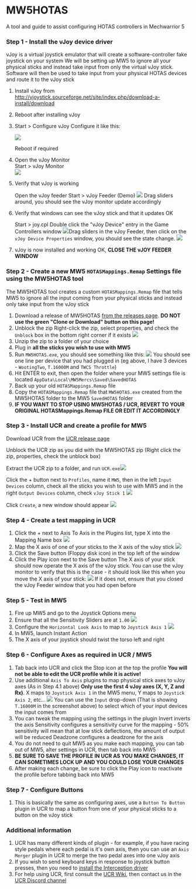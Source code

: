 # MW5HOTAS
 A tool and guide to assist configuring HOTAS controllers in Mechwarrior 5



### Step 1 - Install the vJoy device driver

vJoy is a virtual joystick emulator that will create a software-controller fake joystick on your system
We will be setting up MW5 to ignore all your physical sticks and instead take input from only the virtual vJoy stick. Software will then be used to take input from your physical HOTAS devices and route it to the vJoy stick

1. Install vJoy from http://vjoystick.sourceforge.net/site/index.php/download-a-install/download

2. Reboot after installing vJoy

3. Start > Configure vJoy
   Configure it like this:

   ![](https://i.imgur.com/0DqL0q1.png)

   Reboot if required

4. Open the vJoy Monitor  
   Start > vJoy Monitor  
   ![](https://i.imgur.com/TAmtjsW.png)

5. Verify that vJoy is working

   Open the vJoy feeder
   Start > vJoy Feeder (Demo)
   ![](https://i.imgur.com/kK7HUJW.png)
   Drag sliders around, you should see the vJoy monitor update accordingly

6. Verify that windows can see the vJoy stick and that it updates OK

   Start > joy.cpl
   Double click the "vJoy Device" entry in the Game Controllers window
   ![](https://i.imgur.com/wgywg3Q.png)Drag sliders in the vJoy Feeder, then click on the `vJoy Device Properties` window, you should see the state change.
   ![](https://i.imgur.com/VwYshmY.gif)

7. vJoy is now installed and working OK, **CLOSE THE vJOY FEEDER WINDOW**



### Step 2 - Create a new MW5 `HOTASMappings.Remap` Settings file using the MW5HOTAS tool

The MW5HOTAS tool creates a custom `HOTASMappings.Remap` file that tells MW5 to ignore all the input coming from your physical sticks and instead only take input from the vJoy stick

1. Download a release of MW5HOTAS [from the releases page](https://github.com/evilC/MW5HOTAS/releases).
   **DO NOT use the green "Clone or Download" button on this page!**
2. Unblock the zip
   Right-click the zip, select properties, and check the `Unblock` box in the bottom right corner if it exists
   ![](https://i.imgur.com/ACVCr7N.png)
3. Unzip the zip to a folder of your choice
4. Plug in **all the sticks you wish to use with MW5**
5. Run `MW5HOTAS.exe`, you should see something like this:
   ![](https://i.imgur.com/p2nL0hO.png)
   You should see one line per device that you had plugged in (eg above, I have 3 devices - `WootingTwo`, `T.16000M` and `TWCS Throttle`)
6. Hit ENTER to exit, then open the folder where your MW5 settings file is located
   `AppData\Local\MW5Mercs\Saved\SavedHOTAS`
7. Back up your old `HOTASMappings.Remap` file
8. Copy the `HOTASMappings.Remap` file that `MW5HOTAS.exe` created from the MW5HOTAS folder to the MW5 `SavedHOTAS` folder
9. **IF YOU WANT TO STOP USING MW5HOTAS / UCR, REVERT TO YOUR ORIGINAL HOTASMappings.Remap FILE OR EDIT IT ACCORDINGLY**



### Step 3 - Install UCR and create a profile for MW5

Download UCR from the [UCR release page](https://github.com/Snoothy/UCR/releases)

Unblock the UCR zip as you did with the MW5HOTAS zip (Right click the zip, properties, check the unblock box)

Extract the UCR zip to a folder, and run `UCR.exe`![](https://i.imgur.com/2AtcFGC.png)

Click the + button next to `Profiles`, name it `MW5`, then in the left `Input Devices` column, check all the sticks you wish to use with MW5 and in the right `Output Devices` column, check `vJoy Stick 1`
![](https://i.imgur.com/RhVaep0.gif)

Click `Create`, a new window should appear
![](https://i.imgur.com/VtXf242.png)



### Step 4 - Create a test mapping in UCR

1. Click the + next to Axis To Axis in the Plugins list, type X into the Mapping Name box
   ![](https://i.imgur.com/6cvYcJj.png)
2. Map the X axis of one of your sticks to the X axis of the vJoy stick
   ![](https://i.imgur.com/oz9aczu.gif)
3. Click the Save button (Floppy disk icon) in the top left of the window
4. Click the Play icon next to the Save button
   The X axis of your stick should now operate the X axis of the vJoy stick.
   You can use the vJoy monitor to verify that this is the case - it should look like this when you move the X axis of your stick:
   ![](https://i.imgur.com/m2vZPyZ.gif)
   If it does not, ensure that you closed the vJoy Feeder window that you had open before



### Step 5 - Test in MW5

1. Fire up MW5 and go to the Joystick Options menu
2. Ensure that all the Sensitivity Sliders are at `1.00`
   ![](https://i.imgur.com/yn6mCo4.png)
3. Configure the `Horizontal Look Axis` to map to `Joystick Axis 1`
   ![](https://i.imgur.com/7GCnZN7.png)
4. In MW5, launch Instant Action
5. The X axis of your joystick should twist the torso left and right



### Step 6 - Configure Axes as required in UCR / MW5

1. Tab back into UCR and click the Stop icon at the top the profile
   **You will not be able to edit the UCR profile while it is active!**
2. Use additional `Axis To Axis` plugins to map physical stick axes to vJoy axes (As in Step 4.1 above)
   **Only use the first 4 vJoy axes (X, Y, Z and Rx)**. X maps to `Joystick Axis 1` in the MW5 menu, Y maps to `Joystick Axis 2`, etc...
   ![](https://i.imgur.com/IwKmPBf.png)
   You can use the `Input` drop-down (That is showing `T.16000M` in the screenshot above) to select which of your input devices the input comes from
3. You can tweak the mapping using the settings in the plugin
   Invert inverts the axis
   Sensitivity configures a sensitivity curve for the mapping - 50% sensitivity will mean that at low stick deflections, the amount of output will be reduced
   Deadzone configures a deadzone for the axis
4. You do not need to quit MW5 as you make each mapping, you can tab out of MW5, alter settings in UCR, then tab back into MW5
5. **BE SURE TO SAVE THE PROFILE IN UCR AS YOU MAKE CHANGES, IT CAN SOMETIMES LOCK UP AND YOU COULD LOSE YOUR CHANGES**
6. After making each change, be sure to click the Play icon to reactivate the profile before tabbing back into MW5



### Step 7 - Configure Buttons

1. This is basically the same as configuring axes, use a `Button To Button` plugin in UCR to map a button from one of your physical sticks to a button on the vJoy stick



### Additional information

1. UCR has many different kinds of plugin - for example, if you have racing style pedals where each pedal is it's own axis, then you can use an `Axis Merger` plugin in UCR to merge the two pedal axes into one vJoy axis
2. If you wish to send keyboard keys in response to joystick button presses, then you need to [install the Interception driver](https://github.com/Snoothy/UCR/wiki/Core_Interception)
3. For help using UCR, first consult the [UCR Wiki](https://github.com/Snoothy/UCR/wiki), then contact us in the [UCR Discord channel](https://discord.gg/MmnhQYQ)
